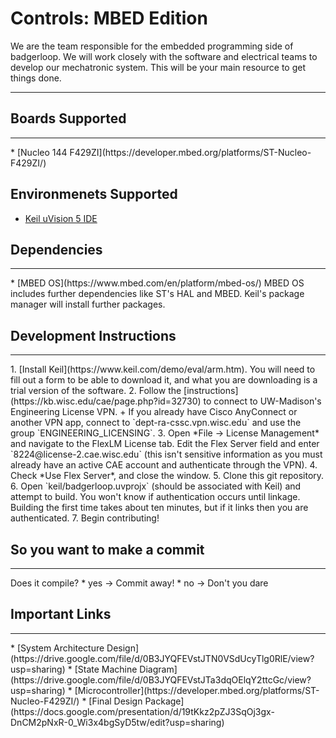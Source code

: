 
# Controls: MBED Edition
We are the team responsible for the embedded programming side of badgerloop. We will work closely with the software and electrical teams to develop our mechatronic system. This will be your main resource to get things done.
<hr>

## Boards Supported
<hr>
* [Nucleo 144 F429ZI](https://developer.mbed.org/platforms/ST-Nucleo-F429ZI/)

## Environmenets Supported
* [Keil uVision 5 IDE](http://www2.keil.com/mdk5/uvision/)

## Dependencies
<hr>
* [MBED OS](https://www.mbed.com/en/platform/mbed-os/)
MBED OS includes further dependencies like ST's HAL and MBED. Keil's package manager will install further packages.

## Development Instructions
<hr>
1. [Install Keil](https://www.keil.com/demo/eval/arm.htm). You will need to fill out a form to be able to download it, and what you are downloading is a trial version of the software.
2. Follow the [instructions](https://kb.wisc.edu/cae/page.php?id=32730) to connect to UW-Madison's Engineering License VPN.
  + If you already have Cisco AnyConnect or another VPN app, connect to `dept-ra-cssc.vpn.wisc.edu` and use the group `ENGINEERING_LICENSING`.
3. Open *File -> License Management* and navigate to the FlexLM License tab. Edit the Flex Server field and enter `8224@license-2.cae.wisc.edu` (this isn't sensitive information as you must already have an active CAE account and authenticate through the VPN).
4. Check *Use Flex Server*, and close the window.
5. Clone this git repository.
6. Open `keil/badgerloop.uvprojx` (should be associated with Keil) and attempt to build. You won't know if authentication occurs until linkage. Building the first time takes about ten minutes, but if it links then you are authenticated.
7. Begin contributing!

## So you want to make a commit
<hr>
Does it compile?  
* yes -> Commit away!  
* no  -> Don't you dare  

## Important Links
<hr>
* [System Architecture Design](https://drive.google.com/file/d/0B3JYQFEVstJTN0VSdUcyTlg0RlE/view?usp=sharing)
* [State Machine Diagram](https://drive.google.com/file/d/0B3JYQFEVstJTa3dqOElqY2ttcGc/view?usp=sharing)
* [Microcontroller](https://developer.mbed.org/platforms/ST-Nucleo-F429ZI/)
* [Final Design Package](https://docs.google.com/presentation/d/19tKkz2pZJ3SqOj3gx-DnCM2pNxR-0_Wi3x4bgSyD5tw/edit?usp=sharing)
<!---
# Code Example
-->
